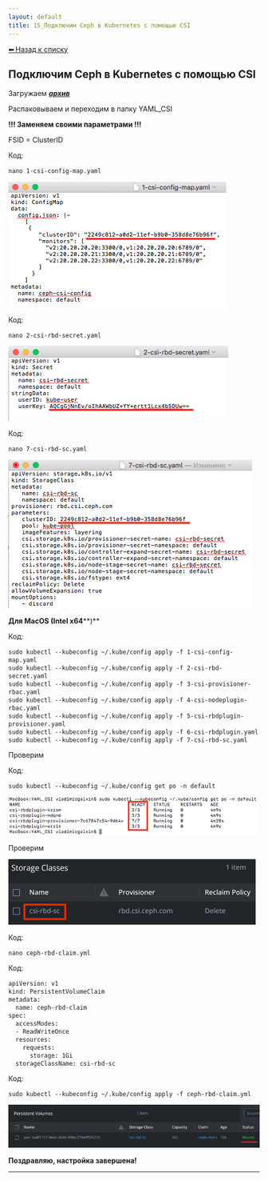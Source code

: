 ```yaml
---
layout: default
title: 15_Подключим Ceph в Kubernetes с помощью CSI
---
```

<a class="back-link" href="index.html">⬅ Назад к списку</a>


##  Подключим Ceph в Kubernetes с помощью CSI 


  
Загружаем [**_архив_**](https://galkin-vladimir.ru:5446/d/s/119wnMMuR5g1iCaFKOwg6POL02YUbRgN/WGBp1ka-KI8hcd3rjpupgUfgzFfMEGoY-iL3Ahjia3Qs)  
  
Распаковываем и переходим в папку YAML_CSI  
  
**!!! Заменяем своими параметрами !!!**  
  
FSID = ClusterID  
  


Код:
    
    
    nano 1-csi-config-map.yaml

![Нажмите на изображение для увеличения.  Название:	Снимок экрана 2024-12-01 в 9.14.16.png Просмотров:	0 Размер:	19.6 Кб ID:	4265](images\\img_4265_1733033916.png)  
  


Код:
    
    
    nano 2-csi-rbd-secret.yaml

![Нажмите на изображение для увеличения.  Название:	Снимок экрана 2024-12-01 в 9.15.40.png Просмотров:	0 Размер:	15.1 Кб ID:	4266](images\\img_4266_1733033933.png)  
  


Код:
    
    
    nano 7-csi-rbd-sc.yaml

![Нажмите на изображение для увеличения.  Название:	Снимок экрана 2024-12-01 в 9.16.45.png Просмотров:	0 Размер:	31.4 Кб ID:	4267](images\\img_4267_1733033946.png)  
  
**Для MacOS (Intel x64****)**  
  


Код:
    
    
    sudo kubectl --kubeconfig ~/.kube/config apply -f 1-csi-config-map.yaml
    sudo kubectl --kubeconfig ~/.kube/config apply -f 2-csi-rbd-secret.yaml
    sudo kubectl --kubeconfig ~/.kube/config apply -f 3-csi-provisioner-rbac.yaml
    sudo kubectl --kubeconfig ~/.kube/config apply -f 4-csi-nodeplugin-rbac.yaml
    sudo kubectl --kubeconfig ~/.kube/config apply -f 5-csi-rbdplugin-provisioner.yaml
    sudo kubectl --kubeconfig ~/.kube/config apply -f 6-csi-rbdplugin.yaml
    sudo kubectl --kubeconfig ~/.kube/config apply -f 7-csi-rbd-sc.yaml

Проверим  
  


Код:
    
    
    sudo kubectl --kubeconfig ~/.kube/config get po -n default

![Нажмите на изображение для увеличения.  Название:	Снимок экрана 2024-12-01 в 20.02.04.png Просмотров:	0 Размер:	21.6 Кб ID:	4289](images\\img_4289_1733072602.png)  
  
Проверим  
  
![Нажмите на изображение для увеличения.  Название:	Снимок экрана 2024-12-01 в 21.30.16 \(2\).png Просмотров:	3 Размер:	12.4 Кб ID:	4293](images\\img_4293_1733078025.png)  
  
  


Код:
    
    
    nano ceph-rbd-claim.yml

Код:
    
    
    apiVersion: v1
    kind: PersistentVolumeClaim
    metadata:
      name: ceph-rbd-claim
    spec:
      accessModes:
      - ReadWriteOnce
      resources:
        requests:
          storage: 1Gi
      storageClassName: csi-rbd-sc

Код:
    
    
    sudo kubectl --kubeconfig ~/.kube/config apply -f ceph-rbd-claim.yml

![Нажмите на изображение для увеличения.  Название:	Снимок экрана 2024-12-01 в 21.08.53 \(2\).png Просмотров:	0 Размер:	20.7 Кб ID:	4292](images\\img_4292_1733076604.png)  
  
**Поздравляю, настройка завершена!**


---

